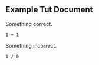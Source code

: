 ## Example Tut Document

Something correct.
```tut
1 + 1
```

Something incorrect.
```tut:fail
1 / 0
```
